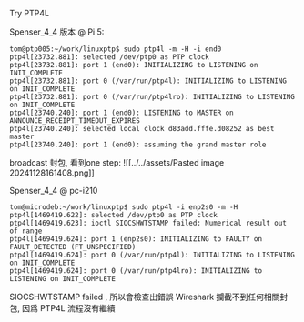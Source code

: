Try PTP4L

Spenser_4_4 版本 @ Pi 5:

```
tom@ptp005:~/work/linuxptp$ sudo ptp4l -m -H -i end0
ptp4l[23732.881]: selected /dev/ptp0 as PTP clock
ptp4l[23732.881]: port 1 (end0): INITIALIZING to LISTENING on INIT_COMPLETE
ptp4l[23732.881]: port 0 (/var/run/ptp4l): INITIALIZING to LISTENING on INIT_COMPLETE
ptp4l[23732.881]: port 0 (/var/run/ptp4lro): INITIALIZING to LISTENING on INIT_COMPLETE
ptp4l[23740.240]: port 1 (end0): LISTENING to MASTER on ANNOUNCE_RECEIPT_TIMEOUT_EXPIRES
ptp4l[23740.240]: selected local clock d83add.fffe.d08252 as best master
ptp4l[23740.240]: port 1 (end0): assuming the grand master role
```

broadcast 封包, 看到one step:
![[../../assets/Pasted image 20241128161408.png]]


Spenser_4_4 @ pc-i210
```shell
tom@microdeb:~/work/linuxptp$ sudo ptp4l -i enp2s0 -m -H
ptp4l[1469419.622]: selected /dev/ptp0 as PTP clock
ptp4l[1469419.623]: ioctl SIOCSHWTSTAMP failed: Numerical result out of range
ptp4l[1469419.624]: port 1 (enp2s0): INITIALIZING to FAULTY on FAULT_DETECTED (FT_UNSPECIFIED)
ptp4l[1469419.624]: port 0 (/var/run/ptp4l): INITIALIZING to LISTENING on INIT_COMPLETE
ptp4l[1469419.624]: port 0 (/var/run/ptp4lro): INITIALIZING to LISTENING on INIT_COMPLETE
```

SIOCSHWTSTAMP failed , 所以會檢查出錯誤
Wireshark 攔截不到任何相關封包, 因爲 PTP4L 流程沒有繼續
